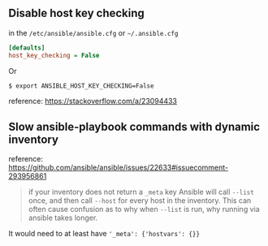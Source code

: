 ## Disable host key checking

in the `/etc/ansible/ansible.cfg` or `~/.ansible.cfg`

```ini
[defaults]
host_key_checking = False
```

Or

```bash
$ export ANSIBLE_HOST_KEY_CHECKING=False
```

reference: https://stackoverflow.com/a/23094433


## Slow ansible-playbook commands with dynamic inventory

reference: https://github.com/ansible/ansible/issues/22633#issuecomment-293956861

> if your inventory does not return a `_meta` key 
> Ansible will call `--list` once, and then call `--host` for every host in the inventory. This can often cause confusion as to why when `--list` is run, why running via ansible takes longer.


It would need to at least have `'_meta': {'hostvars': {}}`
